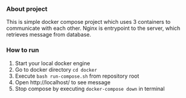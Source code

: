 ### About project

This is simple docker compose project which uses 3 containers to communicate with each other. 
Nginx is entrypoint to the server, which retrieves message from database.

### How to run
1. Start your local docker engine
2. Go to docker directory `cd docker`
3. Execute `bash run-compose.sh` from repository root
4. Open http://localhost/ to see message
5. Stop compose by executing `docker-compose down` in terminal

